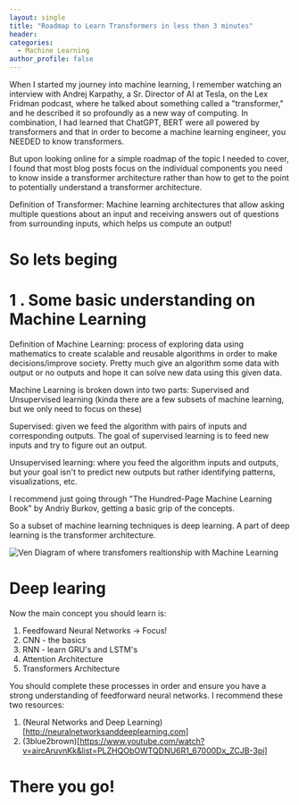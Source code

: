 ```yaml
---
layout: single
title: "Roadmap to Learn Transformers in less then 3 minutes"
header:
categories:
  - Machine Learning
author_profile: false
---
```


When I started my journey into machine learning, I remember watching an interview with Andrej Karpathy, a Sr. Director of AI at Tesla, on the Lex Fridman podcast, where he talked about something called a "transformer," and he described it so profoundly as a new way of computing. In combination, I had learned that ChatGPT, BERT were all powered by transformers and that in order to become a machine learning engineer, you NEEDED to know transformers.

But upon looking online for a simple roadmap of the topic I needed to cover, I found that most blog posts focus on the individual components you need to know inside a transformer architecture rather than how to get to the point to potentially understand a transformer architecture.

Definition of Transformer: Machine learning architectures that allow asking multiple questions about an input and receiving answers out of questions from surrounding inputs, which helps us compute an output!

# So lets beging 

# 1 . Some basic understanding on Machine Learning

Definition of Machine Learning: process of exploring data using mathematics to create scalable and reusable algorithms in order to make decisions/improve society. Pretty much give an algorithm some data with output or no outputs and hope it can solve new data using this given data.

Machine Learning is broken down into two parts: Supervised and Unsupervised learning (kinda there are a few subsets of machine learning, but we only need to focus on these)

Supervised: given we feed the algorithm with pairs of inputs and corresponding outputs. The goal of supervised learning is to feed new inputs and try to figure out an output.

Unsupervised learning: where you feed the algorithm inputs and outputs, but your goal isn't to predict new outputs but rather identifying patterns, visualizations, etc.

I recommend just going through "The Hundred-Page Machine Learning Book" by Andriy Burkov, getting a basic grip of the concepts.

So a subset of machine learning techniques is deep learning. A part of deep learning is the transformer architecture.

![Ven Diagram of where transfomers realtionship with Machine Learning]('../assets/images/roadmap-to-trasnfomers/deep-learbning-machine-learning-picture.png)

# Deep learing 

Now the main concept you should learn is: 

1. Feedfoward Neural Networks -> Focus!
2. CNN - the basics
3. RNN - learn GRU's and LSTM's
4. Attention Architecture
4. Transformers Architecture 

You should complete these processes in order and ensure you have a strong understanding of feedforward neural networks. I recommend these two resources:

1. (Neural Networks and Deep Learning)[http://neuralnetworksanddeeplearning.com]
2. (3blue2brown)[https://www.youtube.com/watch?v=aircAruvnKk&list=PLZHQObOWTQDNU6R1_67000Dx_ZCJB-3pi]

# There you go!
